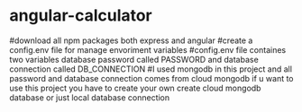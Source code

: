 # angular-calculator
#download all npm packages both express and angular 
#create a config.env file for manage envoriment variables 
#config.env file containes two variables database password called PASSWORD and database connection called DB_CONNECTION
#I used mongodb in this project and all password and database connection comes from cloud mongodb if u want to use this project you have to create your own create cloud mongodb database or just local database connection
